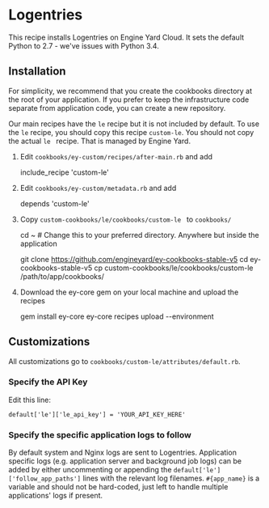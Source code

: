 # Logentries

This recipe installs Logentries on Engine Yard Cloud. It sets the default Python to 2.7 - we've issues with Python 3.4.


## Installation

For simplicity, we recommend that you create the cookbooks directory at the root of your application. If you prefer to keep the infrastructure code separate from application code, you can create a new repository.

Our main recipes have the `le` recipe but it is not included by default. To use the `le` recipe, you should copy this recipe `custom-le`. You should not copy the actual `le ` recipe. That is managed by Engine Yard.

1. Edit `cookbooks/ey-custom/recipes/after-main.rb` and add

      include_recipe 'custom-le'

2. Edit `cookbooks/ey-custom/metadata.rb` and add

      depends 'custom-le'

3. Copy `custom-cookbooks/le/cookbooks/custom-le ` to `cookbooks/`

      cd ~ # Change this to your preferred directory. Anywhere but inside the application

      git clone https://github.com/engineyard/ey-cookbooks-stable-v5
      cd ey-cookbooks-stable-v5
      cp custom-cookbooks/le/cookbooks/custom-le /path/to/app/cookbooks/

4. Download the ey-core gem on your local machine and upload the recipes

      gem install ey-core
      ey-core recipes upload --environment <nameofenvironment>

## Customizations

All customizations go to `cookbooks/custom-le/attributes/default.rb`.

### Specify the API Key

Edit this line:

```
default['le']['le_api_key'] = 'YOUR_API_KEY_HERE'
```

### Specify the specific application logs to follow

By default system and Nginx logs are sent to Logentries. Application specific logs (e.g. application server and background job logs) can be added by either uncommenting or appending the `default['le']['follow_app_paths']` lines with the relevant log filenames. `#{app_name}` is a variable and should not be hard-coded, just left to handle multiple applications' logs if present.

